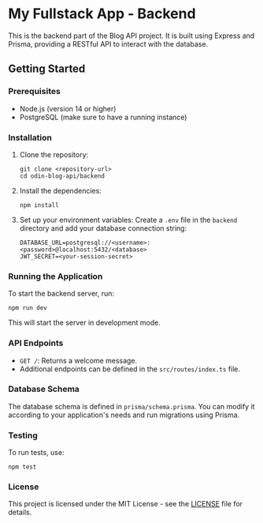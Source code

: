 # My Fullstack App - Backend

This is the backend part of the Blog API project. It is built using Express and Prisma, providing a RESTful API to interact with the database.

## Getting Started

### Prerequisites

- Node.js (version 14 or higher)
- PostgreSQL (make sure to have a running instance)

### Installation

1. Clone the repository:

   ```
   git clone <repository-url>
   cd odin-blog-api/backend
   ```

2. Install the dependencies:

   ```
   npm install
   ```

3. Set up your environment variables:
   Create a `.env` file in the `backend` directory and add your database connection string:
   ```
   DATABASE_URL=postgresql://<username>:<password>@localhost:5432/<database>
   JWT_SECRET=<your-session-secret>
   ```

### Running the Application

To start the backend server, run:

```
npm run dev
```

This will start the server in development mode.

### API Endpoints

- `GET /`: Returns a welcome message.
- Additional endpoints can be defined in the `src/routes/index.ts` file.

### Database Schema

The database schema is defined in `prisma/schema.prisma`. You can modify it according to your application's needs and run migrations using Prisma.

### Testing

To run tests, use:

```
npm test
```

### License

This project is licensed under the MIT License - see the [LICENSE](LICENSE) file for details.
